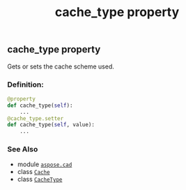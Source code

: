 ﻿---
title: cache_type property
second_title: Aspose.CAD for Python via .NET API References
description: 
type: docs
weight: 70
url: /python-net/aspose.cad/cache/cache_type/
is_root: false
---

## cache_type property


Gets or sets the cache scheme used.
### Definition:
```python
@property
def cache_type(self):
    ...
@cache_type.setter
def cache_type(self, value):
    ...
```

### See Also
* module [`aspose.cad`](../../)
* class [`Cache`](/cad/python-net/aspose.cad/cache)
* class [`CacheType`](/cad/python-net/aspose.cad/cachetype)
